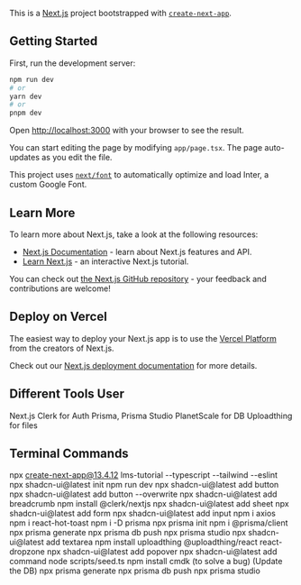 This is a [Next.js](https://nextjs.org/) project bootstrapped with [`create-next-app`](https://github.com/vercel/next.js/tree/canary/packages/create-next-app).

## Getting Started

First, run the development server:

```bash
npm run dev
# or
yarn dev
# or
pnpm dev
```

Open [http://localhost:3000](http://localhost:3000) with your browser to see the result.

You can start editing the page by modifying `app/page.tsx`. The page auto-updates as you edit the file.

This project uses [`next/font`](https://nextjs.org/docs/basic-features/font-optimization) to automatically optimize and load Inter, a custom Google Font.

## Learn More

To learn more about Next.js, take a look at the following resources:

- [Next.js Documentation](https://nextjs.org/docs) - learn about Next.js features and API.
- [Learn Next.js](https://nextjs.org/learn) - an interactive Next.js tutorial.

You can check out [the Next.js GitHub repository](https://github.com/vercel/next.js/) - your feedback and contributions are welcome!

## Deploy on Vercel

The easiest way to deploy your Next.js app is to use the [Vercel Platform](https://vercel.com/new?utm_medium=default-template&filter=next.js&utm_source=create-next-app&utm_campaign=create-next-app-readme) from the creators of Next.js.

Check out our [Next.js deployment documentation](https://nextjs.org/docs/deployment) for more details.

## Different Tools User

Next.js
Clerk for Auth
Prisma, Prisma Studio
PlanetScale for DB
Uploadthing for files

## Terminal Commands

npx create-next-app@13.4.12 lms-tutorial --typescript --tailwind --eslint
npx shadcn-ui@latest init
npm run dev
npx shadcn-ui@latest add button
npx shadcn-ui@latest add button --overwrite
npx shadcn-ui@latest add breadcrumb
npm install @clerk/nextjs
npx shadcn-ui@latest add sheet
npx shadcn-ui@latest add form
npx shadcn-ui@latest add input
npm i axios
npm i react-hot-toast
npm i -D prisma
npx prisma init
npm i @prisma/client
npx prisma generate
npx prisma db push
npx prisma studio
npx shadcn-ui@latest add textarea
npm install uploadthing @uploadthing/react react-dropzone
npx shadcn-ui@latest add popover
npx shadcn-ui@latest add command
node scripts/seed.ts
npm install cmdk (to solve a bug)
(Update the DB)
npx prisma generate
npx prisma db push
npx prisma studio
